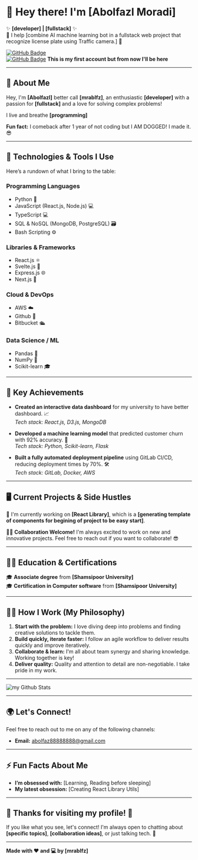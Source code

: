 # 👋 **Hey there! I'm [Abolfazl Moradi]**  
✨ **[developer] | [fullstack]** ✨  
🚀 I help [combine AI machine learning bot in a fullstack web project that recognize license plate using Traffic camera.] 🚀

[![GitHub Badge](https://img.shields.io/badge/GitHub-black?logo=github&logoColor=white)](https://github.com/yourusername)  
[![GitHub Badge](https://img.shields.io/badge/GitHub-black?logo=github&logoColor=white)](https://github.com/Abolfazl181920)  **This is my first account but from now I'll be here** 

---

## 🌟 **About Me**

Hey, I'm **[Abolfazl]** better call **[mrablfz]**, an enthusiastic **[developer]** with a passion for **[fullstack]** and a love for solving complex problems!

I live and breathe **[programming]**

**Fun fact:** I comeback after 1 year of not coding but I AM DOGGED! I made it. 😎

---

## 🚀 **Technologies & Tools I Use**

Here’s a rundown of what I bring to the table:

### **Programming Languages**
- Python 🐍
- JavaScript (React.js, Node.js) 💻
- TypeScript 💻
- SQL & NoSQL (MongoDB, PostgreSQL) 🗃️
- Bash Scripting ⚙️

### **Libraries & Frameworks**
- React.js ⚛️
- Svelte.js 🤖
- Express.js 🌐
- Next.js 🌱

### **Cloud & DevOps**
- AWS ☁️
- Github 🐋
- Bitbucket 🛳️

### **Data Science / ML**
- Pandas 🐼
- NumPy 🔢
- Scikit-learn 🎓

---

## 🎯 **Key Achievements**

- **Created an interactive data dashboard** for my university to have better dashboard. 📈  
  _Tech stack: React.js, D3.js, MongoDB_

- **Developed a machine learning model** that predicted customer churn with 92% accuracy. 🚀  
  _Tech stack: Python, Scikit-learn, Flask_

- **Built a fully automated deployment pipeline** using GitLab CI/CD, reducing deployment times by 70%. 🛠️  
  _Tech stack: GitLab, Docker, AWS_

---

## 🖥️ **Current Projects & Side Hustles**

🎉 I'm currently working on **[React Library]**, which is a **[generating template of components for begining of project to be easy start]**.

👨‍💻 **Collaboration Welcome!** I'm always excited to work on new and innovative projects. Feel free to reach out if you want to collaborate! 😎

---

## 🧑‍🏫 **Education & Certifications**

🎓 **Associate degree** from **[Shamsipoor University]**  
🎓 **Certification in Computer software** from **[Shamsipoor University]**

---

## 🧑‍💼 **How I Work (My Philosophy)**

1. **Start with the problem:** I love diving deep into problems and finding creative solutions to tackle them.
2. **Build quickly, iterate faster:** I follow an agile workflow to deliver results quickly and improve iteratively.
3. **Collaborate & learn:** I'm all about team synergy and sharing knowledge. Working together is key!
4. **Deliver quality:** Quality and attention to detail are non-negotiable. I take pride in my work.

---

<img align="center" src="https://github-readme-stats.vercel.app/api?username=mrablfz&include_all_commits=true&count_private=true&show_icons=true&line_height=20&title_color=2B5BBD&icon_color=1124BB&text_color=A1A1A1&bg_color=0,000000,130F40" alt="my Github Stats"/>

---

## 🌍 **Let's Connect!**

Feel free to reach out to me on any of the following channels:

- **Email:** [abolfaz88888888@gmail.com](mailto:your.email@example.com)

---

## ⚡ Fun Facts About Me

- **I’m obsessed with:** [Learning, Reading before sleeping]
- **My latest obsession:** [Creating React Library Utils]

---

## 🌟 **Thanks for visiting my profile!** 🌟

If you like what you see, let's connect! I'm always open to chatting about **[specific topics]**, **[collaboration ideas]**, or just talking tech. 🚀

---

**Made with ❤️ and 💻 by [mrablfz]**
